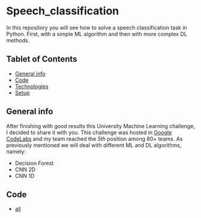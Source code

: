 # Speech_classification
In this repository you will see how to solve a speech classification task in Python. First, with a simple ML algorithm and then with more complex DL methods.

## Tablet of Contents
* [General info](#general-info)
* [Code](#code)
* [Technologies](#technologies)
* [Setup](#setup)

## General info
After finishing with good results this University Machine Learning challenge, I decided to share it with you. This challenge was hosted in [Google CodeLabs](https://codelabs.developers.google.com) and my team reached the *5th* position among 80+ teams. As previously mentioned we will deal with different ML and DL algorithms, namely:

* Decision Forest
* CNN 2D
* CNN 1D

## Code
* [all](https://nbviewer.jupyter.org/github/F-Lauria/Speech_classification/blob/master/code/Speech_recognizition.ipynb)

